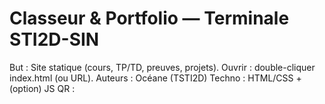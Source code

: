 # Classeur & Portfolio — Terminale STI2D-SIN
But : Site statique (cours, TP/TD, preuves, projets).
Ouvrir : double-cliquer index.html (ou URL).
Auteurs : Océane (TSTI2D)
Techno : HTML/CSS + (option) JS
QR : 
